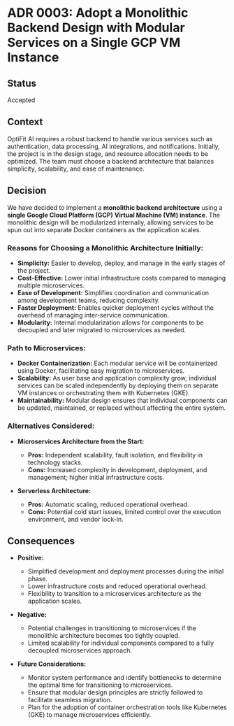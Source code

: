 # ADR 0003: Adopt a Monolithic Backend Design with Modular Services on a Single GCP VM Instance

## Status
Accepted

## Context
OptiFit AI requires a robust backend to handle various services such as authentication, data processing, AI integrations, and notifications. Initially, the project is in the design stage, and resource allocation needs to be optimized. The team must choose a backend architecture that balances simplicity, scalability, and ease of maintenance.

## Decision
We have decided to implement a **monolithic backend architecture** using a **single Google Cloud Platform (GCP) Virtual Machine (VM) instance**. The monolithic design will be modularized internally, allowing services to be spun out into separate Docker containers as the application scales.

### Reasons for Choosing a Monolithic Architecture Initially:
- **Simplicity:** Easier to develop, deploy, and manage in the early stages of the project.
- **Cost-Effective:** Lower initial infrastructure costs compared to managing multiple microservices.
- **Ease of Development:** Simplifies coordination and communication among development teams, reducing complexity.
- **Faster Deployment:** Enables quicker deployment cycles without the overhead of managing inter-service communication.
- **Modularity:** Internal modularization allows for components to be decoupled and later migrated to microservices as needed.

### Path to Microservices:
- **Docker Containerization:** Each modular service will be containerized using Docker, facilitating easy migration to microservices.
- **Scalability:** As user base and application complexity grow, individual services can be scaled independently by deploying them on separate VM instances or orchestrating them with Kubernetes (GKE).
- **Maintainability:** Modular design ensures that individual components can be updated, maintained, or replaced without affecting the entire system.

### Alternatives Considered:
- **Microservices Architecture from the Start:**
  - **Pros:** Independent scalability, fault isolation, and flexibility in technology stacks.
  - **Cons:** Increased complexity in development, deployment, and management; higher initial infrastructure costs.
  
- **Serverless Architecture:**
  - **Pros:** Automatic scaling, reduced operational overhead.
  - **Cons:** Potential cold start issues, limited control over the execution environment, and vendor lock-in.

## Consequences
- **Positive:**
  - Simplified development and deployment processes during the initial phase.
  - Lower infrastructure costs and reduced operational overhead.
  - Flexibility to transition to a microservices architecture as the application scales.
  
- **Negative:**
  - Potential challenges in transitioning to microservices if the monolithic architecture becomes too tightly coupled.
  - Limited scalability for individual components compared to a fully decoupled microservices approach.
  
- **Future Considerations:**
  - Monitor system performance and identify bottlenecks to determine the optimal time for transitioning to microservices.
  - Ensure that modular design principles are strictly followed to facilitate seamless migration.
  - Plan for the adoption of container orchestration tools like Kubernetes (GKE) to manage microservices efficiently.

